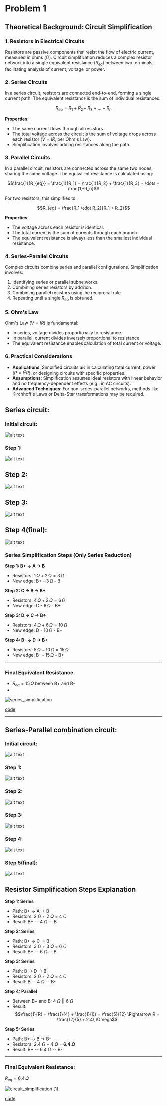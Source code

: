 # Problem 1




## Theoretical Background: Circuit Simplification

### 1. **Resistors in Electrical Circuits**
Resistors are passive components that resist the flow of electric current, measured in ohms ($\Omega$). Circuit simplification reduces a complex resistor network into a single equivalent resistance ($R_{eq}$) between two terminals, facilitating analysis of current, voltage, or power.

### 2. **Series Circuits**
In a series circuit, resistors are connected end-to-end, forming a single current path. The equivalent resistance is the sum of individual resistances:

$$R_{eq} = R_1 + R_2 + R_3 + \dots + R_n$$

**Properties**:
- The same current flows through all resistors.
- The total voltage across the circuit is the sum of voltage drops across each resistor ($V = IR$, per Ohm's Law).
- Simplification involves adding resistances along the path.

### 3. **Parallel Circuits**
In a parallel circuit, resistors are connected across the same two nodes, sharing the same voltage. The equivalent resistance is calculated using:

$$\frac{1}{R_{eq}} = \frac{1}{R_1} + \frac{1}{R_2} + \frac{1}{R_3} + \dots + \frac{1}{R_n}$$

For two resistors, this simplifies to:

$$R_{eq} = \frac{R_1 \cdot R_2}{R_1 + R_2}$$

**Properties**:
- The voltage across each resistor is identical.
- The total current is the sum of currents through each branch.
- The equivalent resistance is always less than the smallest individual resistance.

### 4. **Series-Parallel Circuits**
Complex circuits combine series and parallel configurations. Simplification involves:
1. Identifying series or parallel subnetworks.
2. Combining series resistors by addition.
3. Combining parallel resistors using the reciprocal rule.
4. Repeating until a single $R_{eq}$ is obtained.

### 5. **Ohm's Law**
Ohm's Law ($V = IR$) is fundamental:
- In series, voltage divides proportionally to resistance.
- In parallel, current divides inversely proportional to resistance.
- The equivalent resistance enables calculation of total current or voltage.

### 6. **Practical Considerations**
- **Applications**: Simplified circuits aid in calculating total current, power ($P = I^2 R$), or designing circuits with specific properties.
- **Assumptions**: Simplification assumes ideal resistors with linear behavior and no frequency-dependent effects (e.g., in AC circuits).
- **Advanced Techniques**: For non-series-parallel networks, methods like Kirchhoff's Laws or Delta-Star transformations may be required.



## Series circuit:
### Initial circuit:
![alt text](image-6.png)

### Step 1:
![alt text](image-10.png)


## Step 2:
![alt text](image-7.png)

## Step 3:
![alt text](image-9.png)

## Step 4(final): 
![alt text](image-11.png)

###  Series Simplification Steps (Only Series Reduction)

**Step 1: B+ $\rightarrow$ A $\rightarrow$ B**  
- Resistors: $1\,\Omega + 2\,\Omega = 3\,\Omega$  
- New edge: B+ - $3\,\Omega$ - B

**Step 2: C $\rightarrow$ B $\rightarrow$ B+**  
- Resistors: $4\,\Omega + 2\,\Omega = 6\,\Omega$  
- New edge: C - $6\,\Omega$ - B+

**Step 3: D $\rightarrow$ C $\rightarrow$ B+**  
- Resistors: $4\,\Omega + 6\,\Omega = 10\,\Omega$  
- New edge: D - $10\,\Omega$ - B+

**Step 4: B- $\rightarrow$ D $\rightarrow$ B+**  
- Resistors: $5\,\Omega + 10\,\Omega = 15\,\Omega$  
- New edge: B- - $15\,\Omega$ - B+

---

###  Final Equivalent Resistance
- $R_{eq} = 15\,\Omega$ between B+ and B-
- 
![series_simplification](https://github.com/user-attachments/assets/0170a326-6e70-413b-9447-61c2ff91859a)



[code](https://colab.research.google.com/drive/13HsKEdKk919xj-514BH52fEM19PC-6Vz#scrollTo=_pqcv7lMPbFz)

---

## Series-Parallel combination circuit:
### Initial circuit:
![alt text](image.png)

### Step 1:

![alt text](image-1.png)

### Step 2:
![alt text](image-2.png)

### Step 3:
![alt text](image-3.png)

### Step 4:
![alt text](image-4.png)

### Step 5(final):
![alt text](image-5.png)

## Resistor Simplification Steps Explanation

**Step 1: Series**
- Path: B+ $\rightarrow$ A $\rightarrow$ B  
- Resistors: 2 $\Omega$ + 2 $\Omega$ = 4 $\Omega$  
- Result: B+ -- 4 $\Omega$ -- B

**Step 2: Series**
- Path: B+ $\rightarrow$ C $\rightarrow$ B  
- Resistors: 3 $\Omega$ + 3 $\Omega$ = 6 $\Omega$  
- Result: B+ -- 6 $\Omega$ -- B

**Step 3: Series**
- Path: B $\rightarrow$ D $\rightarrow$ B-  
- Resistors: 2 $\Omega$ + 2 $\Omega$ = 4 $\Omega$  
- Result: B -- 4 $\Omega$ -- B-

**Step 4: Parallel**
- Between B+ and B: 4 $\Omega$ || 6 $\Omega$  
- Result:  
  $$\frac{1}{R} = \frac{1}{4} + \frac{1}{6} = \frac{5}{12} \Rightarrow R = \frac{12}{5} = 2.4\,\Omega$$

**Step 5: Series**
- Path: B+ $\rightarrow$ B $\rightarrow$ B-  
- Resistors: 2.4 $\Omega$ + 4 $\Omega$ = **6.4 $\Omega$**  
- Result: B+ -- 6.4 $\Omega$ -- B-

---

###  Final Equivalent Resistance:
$R_{eq} = 6.4\,\Omega$

![circuit_simplification (1)](https://github.com/user-attachments/assets/f2bcdc71-382b-447c-a395-a456eb39f179)



[code](https://colab.research.google.com/drive/1bwCrJyg0eLxR719U-gCOGMW5FtXXqwfI)

